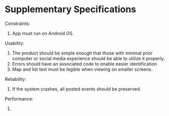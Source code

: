 # Supplementary Specifications
Constraints:
1. App must run on Android OS.

Usability: 

1. The product should be simple enough that those with minimal prior
computer or social media experience should be able to utilize it properly.
2. Errors should have an associated code to enable easier identification
3. Map and list text must be legible when viewing on smaller screens.

Reliability: 

1. If the system crashes, all posted events should be preserved.

Performance:

1. 

